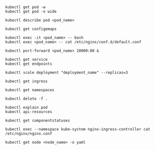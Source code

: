 ```
kubectl get pod -w
kubectl get pod -o wide
```
```
kubectl describe pod <pod_name>
```
```
kubectl get configemaps
```
```
kubectl exec -it <pod_name> -- bash
kubectl exec <pod_name> -- cat /etc/nginx/conf.d/default.conf
```
```
kubectl port-forward <pod_name> 20000:80 &
```
```
kubectl get service
kubectl get endpoints
```
```
kubectl scale deployment "deployment_name" --replicas=3
```
```
kubectl get ingress
```
```
kubectl get namespaces
```
```
kubectl delete -f .
```
```
kubectl explain pod
kubectl api-resources
```
```
kubectl get componentstatuses
```
```
kubectl exec --namespace kube-system nginx-ingress-controller cat /etc/nginx/nginx.conf
```
```
kubectl get node <node_name> -o yaml
```
